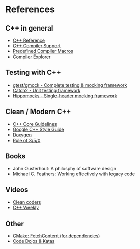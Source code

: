 # References

## C++ in general
* [C++ Reference](https://en.cppreference.com/w/)
* [C++ Compiler Support](https://en.cppreference.com/w/cpp/compiler_support)
* [Predefined Compiler Macros](https://sourceforge.net/p/predef/wiki/Home/)
* [Compiler Explorer](https://godbo.lt/)

## Testing with C++
* [gtest/gmock - Complete testing & mocking framework](https://github.com/google/googletest)
* [Catch2 - Unit testing framework](https://github.com/catchorg/Catch2)
* [Hippomocks - Single-header mocking framework](https://github.com/dascandy/hippomocks)

## Clean / Modern C++
* [C++ Core Guidelines](https://isocpp.github.io/CppCoreGuidelines/CppCoreGuidelines)
* [Google C++ Style Guide](https://google.github.io/styleguide/cppguide.html)
* [Doxygen](https://www.doxygen.nl/index.html)
* [Rule of 3/5/0](https://en.cppreference.com/w/cpp/language/rule_of_three)

## Books

* John Ousterhout: A philosphy of software design
* Michael C. Feathers: Working effectively with legacy code

## Videos

* [Clean coders](https://www.cleancoders.com/)
* [C++ Weekly](https://www.youtube.com/watch?v=EJtqHLvAIZE&list=PLs3KjaCtOwSZ2tbuV1hx8Xz-rFZTan2J1)

## Other

* [CMake: FetchContent (for dependencies)](https://cmake.org/cmake/help/latest/module/FetchContent.html)
* [Code Dojos & Katas](https://ccd-school.de/coding-dojo/)
